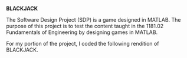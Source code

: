**BLACKJACK**

The Software Design Project (SDP) is a game designed in MATLAB. The purpose of this project is to test the content taught in the 1181.02 Fundamentals of Engineering by designing games in MATLAB. 

For my portion of the project, I coded the following rendition of BLACKJACK.
